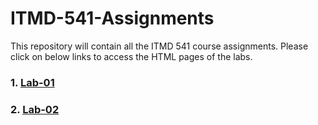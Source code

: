 # ITMD-541-Assignments
This repository will contain all the ITMD 541 course assignments.
Please click on below links to access the HTML pages of the labs.
### 1. [Lab-01](https://nidhipatni.github.io/ITMD-541-Assignments/Lab-01/)
### 2. [Lab-02](https://nidhipatni.github.io/ITMD-541-Assignments/Lab-02/)


